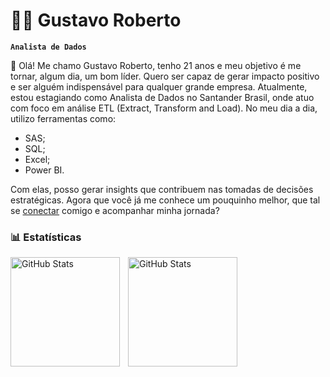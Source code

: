# 👨‍💻 Gustavo Roberto

**`Analista de Dados`**

👋 Olá! Me chamo Gustavo Roberto, tenho 21 anos e meu objetivo é me tornar, algum dia, um bom líder. Quero ser capaz de gerar impacto positivo e ser alguém indispensável para qualquer grande empresa. Atualmente, estou estagiando como Analista de Dados no Santander Brasil, onde atuo com foco em análise ETL (Extract, Transform and Load). No meu dia a dia, utilizo ferramentas como:

- SAS;
- SQL;
- Excel;
- Power BI.

Com elas, posso gerar insights que contribuem nas tomadas de decisões estratégicas. Agora que você já me conhece um pouquinho melhor, que tal se [conectar](https://www.linkedin.com/in/gustavo-roberto-0aa488288/) comigo e acompanhar minha jornada?

### 📊 Estatísticas

<p>
  <img 
    align="left" 
    alt="GitHub Stats" 
    height="175" 
    style="padding-right: 10px;" 
    src="https://github-readme-stats.vercel.app/api?username=DevGustar&show_icons=true&theme=tokyonight&include_all_commits=true&locale=pt-br" 
  />

<img 
      align="left" 
      alt="GitHub Stats" 
      height="175" 
      src="https://github-readme-stats.vercel.app/api/top-langs/?username=DevGustar&theme=tokyonight&layout=compact&custom_title=Tecnologias&langs_count=9" 
  />

</p>
